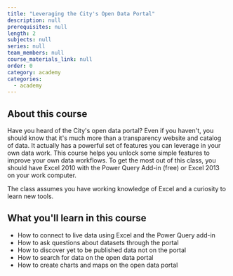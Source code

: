 ```yaml
---
title: "Leveraging the City's Open Data Portal"
description: null
prerequisites: null
length: 2
subjects: null
series: null
team_members: null
course_materials_link: null
order: 0
category: academy
categories:
  - academy
---
```



## About this course

Have you heard of the City's open data portal? Even if you haven't, you should know that it's much more than a transparency website and catalog of data. It actually has a powerful set of features you can leverage in your own data work. This course helps you unlock some simple features to improve your own data workflows. To get the most out of this class, you should have Excel 2010 with the Power Query Add-in (free) or Excel 2013 on your work computer.

The class assumes you have working knowledge of Excel and a curiosity to learn new tools.

## What you'll learn in this course

- How to connect to live data using Excel and the Power Query add-in
- How to ask questions about datasets through the portal
- How to discover yet to be published data not on the portal
- How to search for data on the open data portal
- How to create charts and maps on the open data portal
